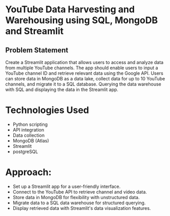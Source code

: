# YouTube Data Harvesting and Warehousing using SQL, MongoDB and Streamlit

## Problem Statement
Create a Streamlit application that allows users to access and analyze data from multiple YouTube channels. The app should enable users to input a YouTube channel ID and retrieve relevant data using the Google API. Users can store data in MongoDB as a data lake, collect data for up to 10 YouTube channels, and migrate it to a SQL database. Querying the data warehouse with SQL and displaying the data in the Streamlit app.

# Technologies Used
+ Python scripting
+ API integration
+ Data collection
+ MongoDB (Atlas)
+ Streamlit
+ postgreSQL

# Approach:
+ Set up a Streamlit app for a user-friendly interface.
+ Connect to the YouTube API to retrieve channel and video data.
+ Store data in MongoDB for flexibility with unstructured data.
+ Migrate data to a SQL data warehouse for structured querying.
+ Display retrieved data with Streamlit's data visualization features.
